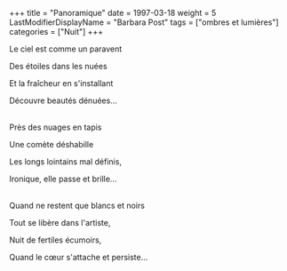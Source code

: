 +++
title = "Panoramique"
date = 1997-03-18
weight = 5
LastModifierDisplayName = "Barbara Post"
tags = ["ombres et lumières"]
categories = ["Nuit"]
+++

Le ciel est comme un paravent

Des étoiles dans les nuées

Et la fraîcheur en s'installant

Découvre beautés dénuées...

 \
Près des nuages en tapis

Une comète déshabille

Les longs lointains mal définis,

Ironique, elle passe et brille...

 \
Quand ne restent que blancs et noirs

Tout se libère dans l'artiste,

Nuit de fertiles écumoirs,

Quand le cœur s'attache et persiste...
